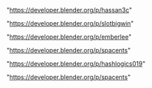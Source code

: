 "https://developer.blender.org/p/hassan3c"

"https://developer.blender.org/p/slotbigwin"

"https://developer.blender.org/p/emberlee"

"https://developer.blender.org/p/spacents"

 
"https://developer.blender.org/p/hashlogics019"


"https://developer.blender.org/p/spacents"


 
